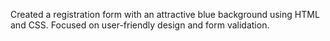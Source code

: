 Created a registration form with an attractive blue background using HTML and CSS.
Focused on user-friendly design and form validation.
